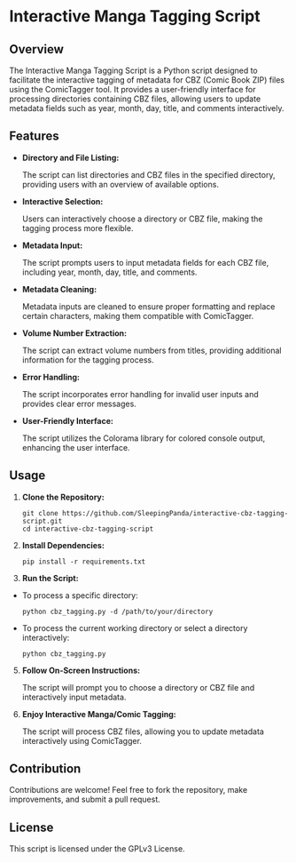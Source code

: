 # Interactive Manga Tagging Script
## Overview

The Interactive Manga Tagging Script is a Python script designed to facilitate the interactive tagging of metadata for CBZ (Comic Book ZIP) files using the ComicTagger tool. It provides a user-friendly interface for processing directories containing CBZ files, allowing users to update metadata fields such as year, month, day, title, and comments interactively.

## Features
- **Directory and File Listing:**

  The script can list directories and CBZ files in the specified directory, providing users with an overview of available options.
- **Interactive Selection:**

  Users can interactively choose a directory or CBZ file, making the tagging process more flexible.
- **Metadata Input:**

  The script prompts users to input metadata fields for each CBZ file, including year, month, day, title, and comments.
- **Metadata Cleaning:**

  Metadata inputs are cleaned to ensure proper formatting and replace certain characters, making them compatible with ComicTagger.
- **Volume Number Extraction:**

  The script can extract volume numbers from titles, providing additional information for the tagging process.
- **Error Handling:**

  The script incorporates error handling for invalid user inputs and provides clear error messages.
- **User-Friendly Interface:**

  The script utilizes the Colorama library for colored console output, enhancing the user interface.

## Usage
1. **Clone the Repository:**
    ```
    git clone https://github.com/SleepingPanda/interactive-cbz-tagging-script.git
    cd interactive-cbz-tagging-script
    ```
2. **Install Dependencies:**
    ```
    pip install -r requirements.txt
    ```
3. **Run the Script:**
  - To process a specific directory:
    ```
    python cbz_tagging.py -d /path/to/your/directory
    ```
  - To process the current working directory or select a directory interactively:
    ```
    python cbz_tagging.py
    ```
5. **Follow On-Screen Instructions:**
   
   The script will prompt you to choose a directory or CBZ file and interactively input metadata.
7. **Enjoy Interactive Manga/Comic Tagging:**
   
   The script will process CBZ files, allowing you to update metadata interactively using ComicTagger.

## Contribution
Contributions are welcome! Feel free to fork the repository, make improvements, and submit a pull request.

## License
This script is licensed under the GPLv3 License.
